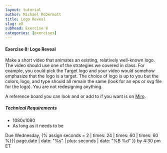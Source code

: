 ```yaml
---
layout: tutorial
author: Michael McDermott
title: Logo Reveal
slug: e8
subhead: Exercise 8
categories: [exercises]
---
```

#### Exercise 8: Logo Reveal
Make a short video that animates an existing, relatively well-known logo. The video should use one of the strategies we covered in class. For example, you could pick the Target logo and your video would somehow emphasize that the logo is a target. The choice of logo is up to you but the colors, logo, and type should all remain the same (look for an eps or svg file for the logo). You are not redesigning anything.

A reference board you can look and or add to if you want is on [Miro](https://miro.com/app/board/uXjVOmvwZGo=/?share_link_id=864250243293).

##### Technical Requirements
* 1080x1080
* As long as it needs to be

<span class="due">Due Wednesday, {% assign seconds = 2 | times: 24 | times: 60 | times: 60 %}{{ page.date | date: "%s" | plus: seconds | date: "%B %d" }} by 4:30 pm ET</span>
